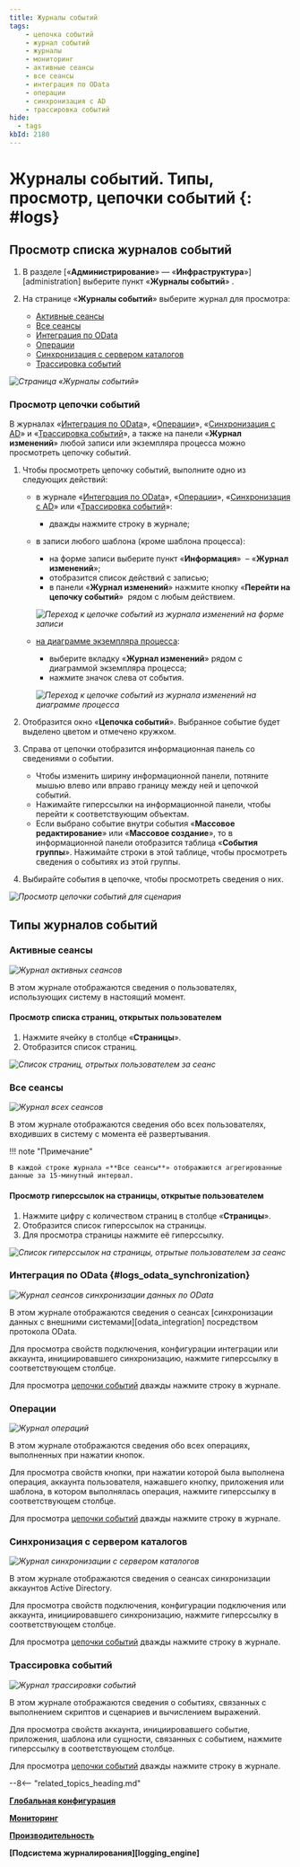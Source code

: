 ```yaml
---
title: Журналы событий
tags:
    - цепочка событий
    - журнал событий
    - журналы
    - мониторинг
    - активные сеансы
    - все сеансы
    - интеграция по OData
    - операции
    - синхронизация с AD
    - трассировка событий
hide:
  - tags
kbId: 2180
---
```



# Журналы событий. Типы, просмотр, цепочки событий {: #logs}

## Просмотр списка журналов событий

1. В разделе [«**Администрирование**» — «**Инфраструктура**»][administration] выберите пункт «**Журналы событий**» <i class=" fal  fa-clipboard-list ">‌</i>.
2. На странице «**Журналы событий**» выберите журнал для просмотра:

    - [Активные сеансы](#активные-сеансы)
    - [Все сеансы](#все-сеансы)
    - [Интеграция по OData](#интеграция-по-odata)
    - [Операции](#операции)
    - [Синхронизация с сервером каталогов](#синхронизация-с-сервером-каталогов)
    - [Трассировка событий](#трассировка-событий)

_![Страница «Журналы событий»](logs_page.png)_

### Просмотр цепочки событий

В журналах «[Интеграция по OData](#интеграция-по-odata)», «[Операции](#операции)», «[Синхронизация с AD](#синхронизация-с-сервером-каталогов)» и «[Трассировка событий](#трассировка-событий)», а также на панели «**Журнал изменений**» любой записи или экземпляра процесса можно просмотреть цепочку событий.

1. Чтобы просмотреть цепочку событий, выполните одно из следующих действий:

    - в журнале «[Интеграция по OData](#интеграция-по-odata)», «[Операции](#операции)», «[Синхронизация с AD](#синхронизация-с-сервером-каталогов)» или «[Трассировка событий](#трассировка-событий)»:

        - дважды нажмите строку в журнале;

    - в записи любого шаблона (кроме шаблона процесса):

        - на форме записи выберите пункт «**Информация**» <i class="fa-light fa-pen-to-square"></i> – «**Журнал изменений**»;
        - отобразится список действий с записью;
        - в панели «**Журнал изменений**» нажмите кнопку «**Перейти на цепочку событий**» <i class="fa-light fa-diagram-project"></i> рядом с любым действием.

        _![Переход к цепочке событий из журнала изменений на форме записи](logs_event_chain_transfer.png)_

    - [на диаграмме экземпляра процесса](process_diagram_view_instance.md):

        - выберите вкладку «**Журнал изменений**» рядом с диаграммой экземпляра процесса;
        - нажмите значок слева от события.

        _![Переход к цепочке событий из журнала изменений на диаграмме процесса](process_diagram_view_instance_event_icon.png)_

2. Отобразится окно «**Цепочка событий**». Выбранное событие будет выделено цветом и отмечено кружком.
3. Справа от цепочки отобразится информационная панель со сведениями о событии.

    - Чтобы изменить ширину информационной панели, потяните мышью влево или вправо границу между ней и цепочкой событий.
    - Нажимайте гиперссылки на информационной панели, чтобы перейти к соответствующим объектам.
    - Если выбрано событие внутри события «**Массовое редактирование**» или «**Массовое создание**», то в информационной панели отобразится таблица «**События группы**». Нажимайте строки в этой таблице, чтобы просмотреть сведения о событиях из этой группы.

4. Выбирайте события в цепочке, чтобы просмотреть сведения о них.

_![Просмотр цепочки событий для сценария](logs_chain_view.png)_

## Типы журналов событий

### Активные сеансы

_![Журнал активных сеансов](logs_page_active_sessions.png)_

В этом журнале отображаются сведения о пользователях, использующих систему в настоящий момент.

#### Просмотр списка страниц, открытых пользователем

1. Нажмите ячейку в столбце «**Страницы**».
2. Отобразится список страниц.

_![Список страниц, отрытых пользователем за сеанс](logs_pages_list.png)_

### Все сеансы

_![Журнал всех сеансов](logs_page_all_sessions.png)_

В этом журнале отображаются сведения обо всех пользователях, входивших в систему с момента её развертывания.

!!! note "Примечание"

    В каждой строке журнала «**Все сеансы**» отображаются агрегированные данные за 15-минутный интервал.

#### Просмотр гиперссылок на страницы, открытые пользователем

1. Нажмите цифру с количеством страниц в столбце «**Страницы**».
2. Отобразится список гиперссылок на страницы.
3. Для просмотра страницы нажмите её гиперссылку.

_![Список гиперссылок на страницы, отрытые пользователем за сеанс](logs_pages_hyperlinks_list.png)_

### Интеграция по OData {#logs_odata_synchronization}

_![Журнал сеансов синхронизации данных по OData](logs_page_OData_integration.png)_

В этом журнале отображаются сведения о сеансах [синхронизации данных с внешними системами][odata_integration] посредством протокола OData.

Для просмотра свойств подключения, конфигурации интеграции или аккаунта, инициировавшего синхронизацию, нажмите гиперссылку в соответствующем столбце.

Для просмотра [цепочки событий](#просмотр-цепочки-событий) дважды нажмите строку в журнале.

### Операции

_![Журнал операций](logs_page_operations.png)_

В этом журнале отображаются сведения обо всех операциях, выполненных при нажатии кнопок.

Для просмотра свойств кнопки, при нажатии которой была выполнена операция, аккаунта пользователя, нажавшего кнопку, приложения или шаблона, в котором выполнялась операция, нажмите гиперссылку в соответствующем столбце.

Для просмотра [цепочки событий](#просмотр-цепочки-событий) дважды нажмите строку в журнале.

### Синхронизация с сервером каталогов

_![Журнал синхронизации с сервером каталогов](logs_page_ad_sync.png)_

В этом журнале отображаются сведения о сеансах синхронизации аккаунтов Active Directory.

Для просмотра свойств подключения, конфигурации подключения или аккаунта, инициировавшего синхронизацию, нажмите гиперссылку в соответствующем столбце.

Для просмотра [цепочки событий](#просмотр-цепочки-событий) дважды нажмите строку в журнале.

### Трассировка событий

_![Журнал трассировки событий](logs_event_tracing.png)_

В этом журнале отображаются сведения о событиях, связанных с выполнением скриптов и сценариев и вычислением выражений.

Для просмотра свойств аккаунта, инициировавшего событие, приложения, шаблона или сущности, связанных с событием, нажмите гиперссылку в соответствующем столбце.

Для просмотра [цепочки событий](#просмотр-цепочки-событий) дважды нажмите строку в журнале.

--8<-- "related_topics_heading.md"

**[Глобальная конфигурация](global_configuration.md)**

**[Мониторинг](monitoring.md)**

**[Производительность](performance.md)**

**[Подсистема журналирования][logging_engine]**
